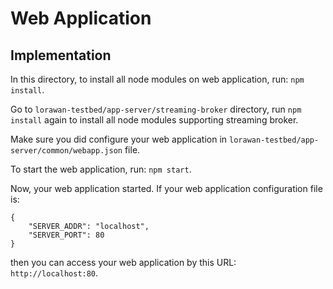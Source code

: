 # Web Application

## Implementation

In this directory, to install all node modules on web application, run: `npm install`.

Go to `lorawan-testbed/app-server/streaming-broker` directory, run `npm install` again to install all node modules supporting streaming broker.

Make sure you did configure your web application in `lorawan-testbed/app-server/common/webapp.json` file.

To start the web application, run: `npm start`.

Now, your web application started. If your web application configuration file is:

```
{
    "SERVER_ADDR": "localhost",
    "SERVER_PORT": 80
}
```

then you can access your web application by this URL: `http://localhost:80`.

